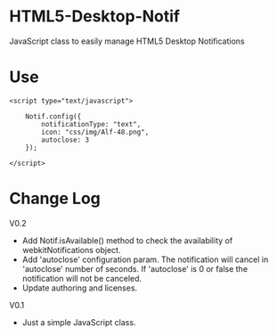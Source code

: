 HTML5-Desktop-Notif
===================

JavaScript class to easily manage HTML5 Desktop Notifications

Use
===================

  <script type="text/javascript" src="js/HTML5DesktopNotif.js"></script>		
  
	<script type="text/javascript">
	
		Notif.config({
			notificationType: "text",
			icon: "css/img/Alf-48.png",
			autoclose: 3
		});
	
	</script>


Change Log
===================
V0.2
- Add Notif.isAvailable() method to check the availability of webkitNotifications object.
- Add 'autoclose' configuration param. The notification will cancel in 'autoclose' number of seconds. If 'autoclose' is 0 or false the notification will not be canceled.
- Update authoring and licenses.

V0.1
- Just a simple JavaScript class.